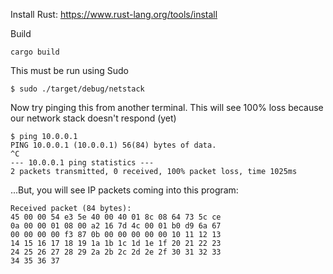 Install Rust: <https://www.rust-lang.org/tools/install>

Build

    cargo build

This must be run using Sudo

    $ sudo ./target/debug/netstack

Now try pinging this from another terminal. This will see 100% loss because
our network stack doesn't respond (yet)

    $ ping 10.0.0.1
    PING 10.0.0.1 (10.0.0.1) 56(84) bytes of data.
    ^C
    --- 10.0.0.1 ping statistics ---
    2 packets transmitted, 0 received, 100% packet loss, time 1025ms

...But, you will see IP packets coming into this program:

    Received packet (84 bytes):
    45 00 00 54 e3 5e 40 00 40 01 8c 08 64 73 5c ce
    0a 00 00 01 08 00 a2 16 7d 4c 00 01 b0 d9 6a 67
    00 00 00 00 f3 87 0b 00 00 00 00 00 10 11 12 13
    14 15 16 17 18 19 1a 1b 1c 1d 1e 1f 20 21 22 23
    24 25 26 27 28 29 2a 2b 2c 2d 2e 2f 30 31 32 33
    34 35 36 37
